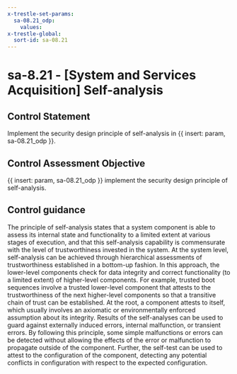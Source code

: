 ```yaml
---
x-trestle-set-params:
  sa-08.21_odp:
    values:
x-trestle-global:
  sort-id: sa-08.21
---
```


# sa-8.21 - \[System and Services Acquisition\] Self-analysis

## Control Statement

Implement the security design principle of self-analysis in {{ insert: param, sa-08.21_odp }}.

## Control Assessment Objective

 {{ insert: param, sa-08.21_odp }} implement the security design principle of self-analysis.

## Control guidance

The principle of self-analysis states that a system component is able to assess its internal state and functionality to a limited extent at various stages of execution, and that this self-analysis capability is commensurate with the level of trustworthiness invested in the system. At the system level, self-analysis can be achieved through hierarchical assessments of trustworthiness established in a bottom-up fashion. In this approach, the lower-level components check for data integrity and correct functionality (to a limited extent) of higher-level components. For example, trusted boot sequences involve a trusted lower-level component that attests to the trustworthiness of the next higher-level components so that a transitive chain of trust can be established. At the root, a component attests to itself, which usually involves an axiomatic or environmentally enforced assumption about its integrity. Results of the self-analyses can be used to guard against externally induced errors, internal malfunction, or transient errors. By following this principle, some simple malfunctions or errors can be detected without allowing the effects of the error or malfunction to propagate outside of the component. Further, the self-test can be used to attest to the configuration of the component, detecting any potential conflicts in configuration with respect to the expected configuration.
